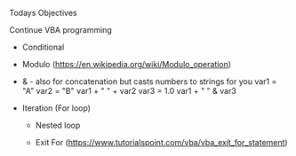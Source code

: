 Todays Objectives

Continue VBA programming

* Conditional

* Modulo (https://en.wikipedia.org/wiki/Modulo_operation)

* & - also for concatenation but casts numbers to strings for you
var1 = "A"
var2 = "B"
var1 + " " + var2
var3 = 1.0
var1 + " " & var3

* Iteration (For loop)

    * Nested loop

    * Exit For (https://www.tutorialspoint.com/vba/vba_exit_for_statement)

